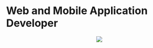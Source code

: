 # Web and Mobile Application Developer


<p align="center">
  <img src="https://readme-typing-svg.herokuapp.com/?lines=Full%20Stack%20Developer;6+%2B%20years%20of%20experience;Being%20passionate%20and%20creative&center=true&width=380&height=45">
</p>


